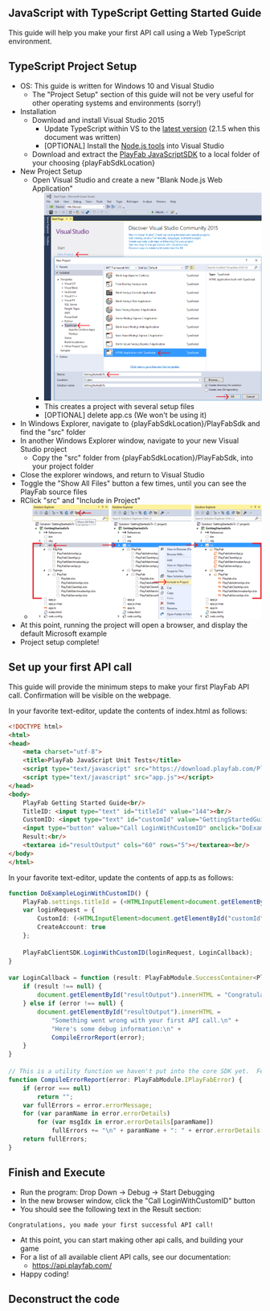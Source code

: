 
JavaScript with TypeScript Getting Started Guide
----

This guide will help you make your first API call using a Web TypeScript environment.

TypeScript Project Setup
----

* OS: This guide is written for Windows 10 and Visual Studio
  * The "Project Setup" section of this guide will not be very useful for other operating systems and environments (sorry!)
* Installation
  * Download and install Visual Studio 2015
    * Update TypeScript within VS to the [latest version](https://www.microsoft.com/en-us/download/details.aspx?id=48593) (2.1.5 when this document was written)
    * [OPTIONAL] Install the [Node.js tools](https://www.visualstudio.com/vs/node-js/) into Visual Studio
  * Download and extract the [PlayFab JavaScriptSDK](https://github.com/PlayFab/JavaScriptSDK/archive/master.zip) to a local folder of your choosing {playFabSdkLocation}
* New Project Setup
  * Open Visual Studio and create a new "Blank Node.js Web Application"
    * ![TS image](/images/TypeScript/NewProj.png)
    * This creates a project with several setup files
    * [OPTIONAL] delete app.cs (We won't be using it)
* In Windows Explorer, navigate to {playFabSdkLocation}/PlayFabSdk and find the "src" folder
* In another Windows Explorer window, navigate to your new Visual Studio project
  * Copy the "src" folder from {playFabSdkLocation}/PlayFabSdk, into your project folder
* Close the explorer windows, and return to Visual Studio
* Toggle the "Show All Files" button a few times, until you can see the PlayFab source files
* RClick "src" and "Include in Project"
  * ![TS image](/images/TypeScript/IncludeSdk.png)
* At this point, running the project will open a browser, and display the default Microsoft example
* Project setup complete!


Set up your first API call
----

This guide will provide the minimum steps to make your first PlayFab API call.  Confirmation will be visible on the webpage.

In your favorite text-editor, update the contents of index.html as follows:
```HTML
<!DOCTYPE html>
<html>
<head>
    <meta charset="utf-8">
    <title>PlayFab JavaScript Unit Tests</title>
    <script type="text/javascript" src="https://download.playfab.com/PlayFabClientApi.js"></script>
    <script type="text/javascript" src="app.js"></script>
</head>
<body>
    PlayFab Getting Started Guide<br/>
    TitleID: <input type="text" id="titleId" value="144"><br/>
    CustomID: <input type="text" id="customId" value="GettingStartedGuide"><br/>
    <input type="button" value="Call LoginWithCustomID" onclick="DoExampleLoginWithCustomID()"><br/>
    Result:<br/>
    <textarea id="resultOutput" cols="60" rows="5"></textarea><br/>
</body>
</html>
```

In your favorite text-editor, update the contents of app.ts as follows:
```TypeScript
function DoExampleLoginWithCustomID() {
    PlayFab.settings.titleId = (<HTMLInputElement>document.getElementById("titleId")).value;
    var loginRequest = {
        CustomId: (<HTMLInputElement>document.getElementById("customId")).value,
        CreateAccount: true
    };

    PlayFabClientSDK.LoginWithCustomID(loginRequest, LoginCallback);
}

var LoginCallback = function (result: PlayFabModule.SuccessContainer<PlayFabClientModels.LoginResult>, error: PlayFabModule.IPlayFabError) {
    if (result !== null) {
        document.getElementById("resultOutput").innerHTML = "Congratulations, you made your first successful API call!";
    } else if (error !== null) {
        document.getElementById("resultOutput").innerHTML =
            "Something went wrong with your first API call.\n" +
            "Here's some debug information:\n" +
            CompileErrorReport(error);
    }
}

// This is a utility function we haven't put into the core SDK yet.  Feel free to use it.
function CompileErrorReport(error: PlayFabModule.IPlayFabError) {
    if (error === null)
        return "";
    var fullErrors = error.errorMessage;
    for (var paramName in error.errorDetails)
        for (var msgIdx in error.errorDetails[paramName])
            fullErrors += "\n" + paramName + ": " + error.errorDetails[paramName][msgIdx];
    return fullErrors;
}
```

Finish and Execute
----

* Run the program: Drop Down -> Debug -> Start Debugging
* In the new browser window, click the "Call LoginWithCustomID" button
* You should see the following text in the Result section:
```text
Congratulations, you made your first successful API call!
```

* At this point, you can start making other api calls, and building your game
* For a list of all available client API calls, see our documentation:
  * https://api.playfab.com/
* Happy coding!

Deconstruct the code
----
